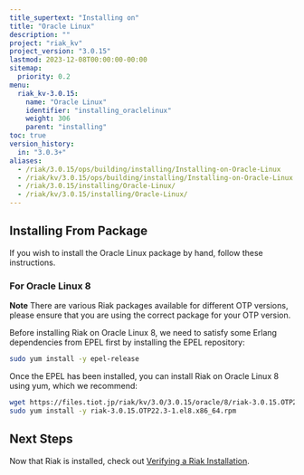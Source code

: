 ```yaml
---
title_supertext: "Installing on"
title: "Oracle Linux"
description: ""
project: "riak_kv"
project_version: "3.0.15"
lastmod: 2023-12-08T00:00:00-00:00
sitemap:
  priority: 0.2
menu:
  riak_kv-3.0.15:
    name: "Oracle Linux"
    identifier: "installing_oraclelinux"
    weight: 306
    parent: "installing"
toc: true
version_history:
  in: "3.0.3+"
aliases:
  - /riak/3.0.15/ops/building/installing/Installing-on-Oracle-Linux
  - /riak/kv/3.0.15/ops/building/installing/Installing-on-Oracle-Linux
  - /riak/3.0.15/installing/Oracle-Linux/
  - /riak/kv/3.0.15/installing/Oracle-Linux/
---
```


[install source index]: {{<baseurl>}}riak/kv/3.0.15/setup/installing/source
[install source erlang]: {{<baseurl>}}riak/kv/3.0.15/setup/installing/source/erlang
[install verify]: {{<baseurl>}}riak/kv/3.0.15/setup/installing/verify

## Installing From Package

If you wish to install the Oracle Linux package by hand, follow these
instructions.

### For Oracle Linux 8

**Note** There are various Riak packages available for different OTP versions, please ensure that you are using the correct package for your OTP version.

Before installing Riak on Oracle Linux 8, we need to satisfy some Erlang dependencies
from EPEL first by installing the EPEL repository:

```bash
sudo yum install -y epel-release
```

Once the EPEL has been installed, you can install Riak on Oracle Linux 8 using yum, which we recommend:

```bash
wget https://files.tiot.jp/riak/kv/3.0/3.0.15/oracle/8/riak-3.0.15.OTP22.3-1.el8.x86_64.rpm
sudo yum install -y riak-3.0.15.OTP22.3-1.el8.x86_64.rpm
```

## Next Steps

Now that Riak is installed, check out [Verifying a Riak Installation][install verify].

